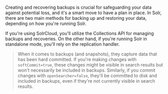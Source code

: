 Creating and recovering backups is crucial for safeguarding your data against potential loss, and it's a smart move to have a plan in place. In Solr, there are two main methods for backing up and restoring your data, depending on how you're running Solr.

If you're using SolrCloud, you'll utilize the Collections API for managing backups and recoveries. On the other hand, if you're running Solr in standalone mode, you'll rely on the replication handler.

> When it comes to backups (and snapshots), they capture data that has been hard committed. If you're making changes with `softCommit=true`, these changes might be visible in search results but won't necessarily be included in backups. Similarly, if you commit changes with `openSearcher=false`, they'll be committed to disk and included in backups, even if they're not currently visible in search results.

